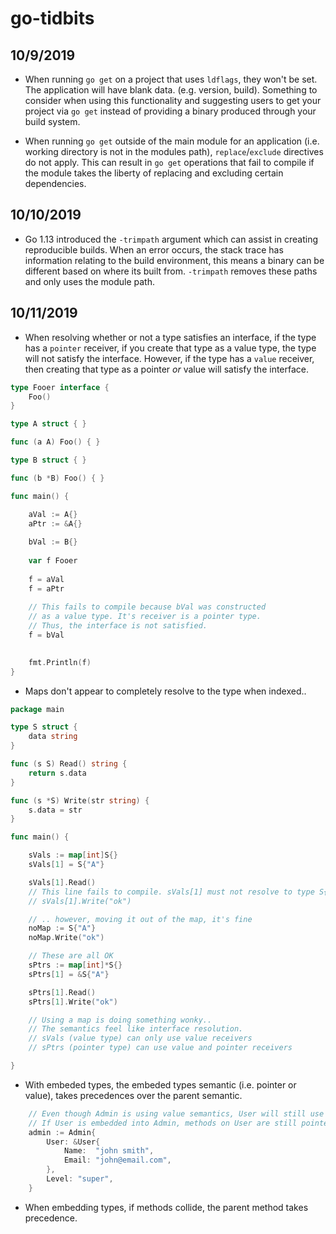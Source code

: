 # go-tidbits

## 10/9/2019
- When running `go get` on a project that uses `ldflags`, they won't be set. The application will have blank data. (e.g. version, build). Something to consider when using this functionality and suggesting users to get your project via `go get` instead of providing a binary produced through your build system.

- When running `go get` outside of the main module for an application (i.e. working directory is not in the modules path), `replace`/`exclude` directives do not apply. This can result in `go get` operations that fail to compile if the module takes the liberty of replacing and excluding certain dependencies.

## 10/10/2019
- Go 1.13 introduced the `-trimpath` argument which can assist in creating reproducible builds. When an error occurs, the stack trace has information relating to the build environment, this means a binary can be different based on where its built from. `-trimpath` removes these paths and only uses the module path.

## 10/11/2019
- When resolving whether or not a type satisfies an interface, if the type has a `pointer` receiver, if you create that type as a value type, the type will not satisfy the interface. However, if the type has a `value` receiver, then creating that type as a pointer _or_ value will satisfy the interface.

```go
type Fooer interface {
	Foo()
}

type A struct { }

func (a A) Foo() { }

type B struct { }

func (b *B) Foo() { }

func main() {

	aVal := A{}
	aPtr := &A{}
	
	bVal := B{}
	
	var f Fooer
	
	f = aVal
	f = aPtr
    
    // This fails to compile because bVal was constructed
    // as a value type. It's receiver is a pointer type.
    // Thus, the interface is not satisfied.
	f = bVal

	
	fmt.Println(f)
}
```

- Maps don't appear to completely resolve to the type when indexed..
```go
package main

type S struct {
	data string
}

func (s S) Read() string {
	return s.data
}

func (s *S) Write(str string) {
	s.data = str
}

func main() {

	sVals := map[int]S{}
	sVals[1] = S{"A"}

	sVals[1].Read()
	// This line fails to compile. sVals[1] must not resolve to type S{}?
	// sVals[1].Write("ok")

	// .. however, moving it out of the map, it's fine
	noMap := S{"A"}
	noMap.Write("ok")

	// These are all OK
	sPtrs := map[int]*S{}
	sPtrs[1] = &S{"A"}

	sPtrs[1].Read()
	sPtrs[1].Write("ok")

	// Using a map is doing something wonky..
	// The semantics feel like interface resolution.
	// sVals (value type) can only use value receivers
	// sPtrs (pointer type) can use value and pointer receivers

}
```

- With embeded types, the embeded types semantic (i.e. pointer or value), takes precedences over the parent semantic. 

```go
    // Even though Admin is using value semantics, User will still use pointer.
    // If User is embedded into Admin, methods on User are still pointer semantics.
	admin := Admin{
		User: &User{
			Name:  "john smith",
			Email: "john@email.com",
		},
		Level: "super",
    }
```

- When embedding types, if methods collide, the parent method takes precedence.